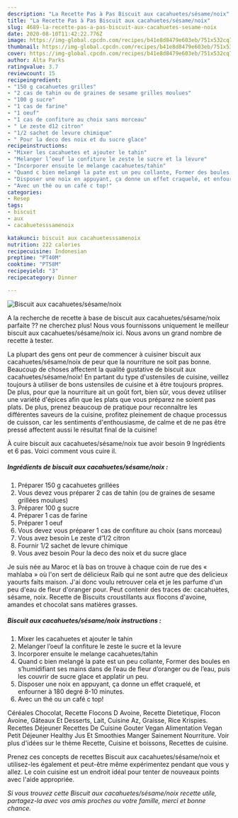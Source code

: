 ```yaml
---
description: "La Recette Pas à Pas Biscuit aux cacahuetes/sésame/noix"
title: "La Recette Pas à Pas Biscuit aux cacahuetes/sésame/noix"
slug: 4689-la-recette-pas-a-pas-biscuit-aux-cacahuetes-sesame-noix
date: 2020-08-10T11:42:22.776Z
image: https://img-global.cpcdn.com/recipes/b41e8d8479e603eb/751x532cq70/biscuit-aux-cacahuetessesamenoix-photo-principale-de-la-recette.jpg
thumbnail: https://img-global.cpcdn.com/recipes/b41e8d8479e603eb/751x532cq70/biscuit-aux-cacahuetessesamenoix-photo-principale-de-la-recette.jpg
cover: https://img-global.cpcdn.com/recipes/b41e8d8479e603eb/751x532cq70/biscuit-aux-cacahuetessesamenoix-photo-principale-de-la-recette.jpg
author: Alta Parks
ratingvalue: 3.7
reviewcount: 15
recipeingredient:
- "150 g cacahuetes grilles"
- "2 cas de tahin ou de graines de sesame grilles moulues"
- "100 g sucre"
- "1 cas de farine"
- "1 oeuf"
- "1 cas de confiture au choix sans morceau"
- " Le zeste d12 citron"
- "1/2 sachet de levure chimique"
- " Pour la deco des noix et du sucre glace"
recipeinstructions:
- "Mixer les cacahuetes et ajouter le tahin"
- "Melanger l’oeuf la confiture le zeste le sucre et la levure"
- "Incorporer ensuite le melange cacahuetes/tahin"
- "Quand c bien melangé la pate est un peu collante, Former des boules en s’humidifiant ses mains dans de l’eau de fleur d’oranger ou de l’eau, puis les couvrir de sucre glace et applatir un peu."
- "Disposer une noix en appuyant, ça donne un effet craquelé, et enfourner à 180 degré 8-10 minutes."
- "Avec un thé ou un café c top!"
categories:
- Resep
tags:
- biscuit
- aux
- cacahuetesssamenoix

katakunci: biscuit aux cacahuetesssamenoix 
nutrition: 222 calories
recipecuisine: Indonesian
preptime: "PT40M"
cooktime: "PT58M"
recipeyield: "3"
recipecategory: Dinner

---
```



![Biscuit aux cacahuetes/sésame/noix](https://img-global.cpcdn.com/recipes/b41e8d8479e603eb/751x532cq70/biscuit-aux-cacahuetessesamenoix-photo-principale-de-la-recette.jpg)

A la recherche de recette à base de biscuit aux cacahuetes/sésame/noix parfaite ?? ne cherchez plus! Nous vous fournissons uniquement le meilleur biscuit aux cacahuetes/sésame/noix ici. Nous avons un grand nombre de recette à tester.

La plupart des gens ont peur de commencer à cuisiner biscuit aux cacahuetes/sésame/noix de peur que la nourriture ne soit pas bonne. Beaucoup de choses affectent la qualité gustative de biscuit aux cacahuetes/sésame/noix! En partant du type d'ustensiles de cuisine, veillez toujours à utiliser de bons ustensiles de cuisine et à être toujours propres. De plus, pour que la nourriture ait un goût fort, bien sûr, vous devez utiliser une variété d'épices afin que les plats que vous préparez ne soient pas plats. De plus, prenez beaucoup de pratique pour reconnaître les différentes saveurs de la cuisine, profitez pleinement de chaque processus de cuisson, car les sentiments d'enthousiasme, de calme et de ne pas être pressé affectent aussi le résultat final de la cuisine!

<!--inarticleads1-->

À cuire biscuit aux cacahuetes/sésame/noix tue avoir besoin 9 Ingrédients et 6 pas. Voici comment vous cuire il.

##### Ingrédients de biscuit aux cacahuetes/sésame/noix :

1. Préparer 150 g cacahuetes grillées
1. Vous devez vous préparer 2 cas de tahin (ou de graines de sesame grillées moulues)
1. Préparer 100 g sucre
1. Préparer 1 cas de farine
1. Préparer 1 oeuf
1. Vous devez vous préparer 1 cas de confiture au choix (sans morceau)
1. Vous avez besoin  Le zeste d’1/2 citron
1. Fournir 1/2 sachet de levure chimique
1. Vous avez besoin  Pour la deco des noix et du sucre glace


Je suis née au Maroc et là bas on trouve à chaque coin de rue des « mahlaba » où l&#39;on sert de délicieux Raib qui ne sont autre que des delicieux yaourts faits maison. J&#39;ai donc voulu retrouver cela et je les parfume d&#39;un peu d&#39;eau de fleur d&#39;oranger pour. Peut contenir des traces de: cacahuètes, sésame, noix. Recette de Biscuits croustillants aux flocons d&#39;avoine, amandes et chocolat sans matières grasses. 

<!--inarticleads2-->

##### Biscuit aux cacahuetes/sésame/noix instructions :

1. Mixer les cacahuetes et ajouter le tahin
1. Melanger l’oeuf la confiture le zeste le sucre et la levure
1. Incorporer ensuite le melange cacahuetes/tahin
1. Quand c bien melangé la pate est un peu collante, Former des boules en s’humidifiant ses mains dans de l’eau de fleur d’oranger ou de l’eau, puis les couvrir de sucre glace et applatir un peu.
1. Disposer une noix en appuyant, ça donne un effet craquelé, et enfourner à 180 degré 8-10 minutes.
1. Avec un thé ou un café c top!


Céréales Chocolat, Recette Flocons D Avoine, Recette Dietetique, Flocon Avoine, Gâteaux Et Desserts, Lait, Cuisine Az, Graisse, Rice Krispies. Recettes Déjeuner Recettes De Cuisine Gouter Vegan Alimentation Vegan Petit Déjeuner Healthy Jus Et Smoothies Manger Sainement Nourriture. Voir plus d&#39;idées sur le thème Recette, Cuisine et boissons, Recettes de cuisine. 

<!--inarticleads1-->

<p>
Prenez ces concepts de recettes Biscuit aux cacahuetes/sésame/noix et utilisez-les également et peut-être même expérimentez pendant que vous y allez. Le coin cuisine est un endroit idéal pour tenter de nouveaux points avec l'aide appropriée.
</p>

<p>
<i>Si vous trouvez cette Biscuit aux cacahuetes/sésame/noix recette utile, partagez-la avec vos amis proches ou votre famille, merci et bonne chance.</i>
</p>
